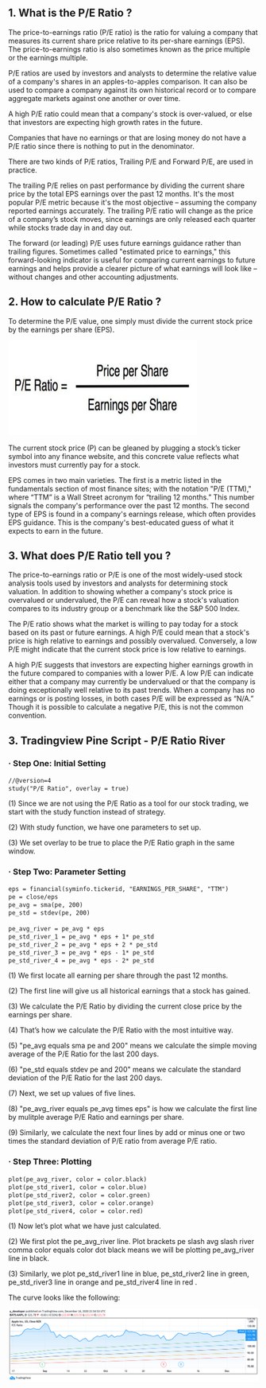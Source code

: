 ## 1. What is the P/E Ratio ?

The price-to-earnings ratio (P/E ratio) is the ratio for valuing a company that measures its current share price relative to its per-share earnings (EPS). The price-to-earnings ratio is also sometimes known as the price multiple or the earnings multiple.

P/E ratios are used by investors and analysts to determine the relative value of a company's shares in an apples-to-apples comparison. It can also be used to compare a company against its own historical record or to compare aggregate markets against one another or over time.

A high P/E ratio could mean that a company's stock is over-valued, or else that investors are expecting high growth rates in the future.

Companies that have no earnings or that are losing money do not have a P/E ratio since there is nothing to put in the denominator.

There are two kinds of P/E ratios, Trailing P/E and Forward P/E, are used in practice.

The trailing P/E relies on past performance by dividing the current share price by the total EPS earnings over the past 12 months. It's the most popular P/E metric because it's the most objective – assuming the company reported earnings accurately. The trailing P/E ratio will change as the price of a company’s stock moves, since earnings are only released each quarter while stocks trade day in and day out.

The forward (or leading) P/E uses future earnings guidance rather than trailing figures. Sometimes called "estimated price to earnings," this forward-looking indicator is useful for comparing current earnings to future earnings and helps provide a clearer picture of what earnings will look like – without changes and other accounting adjustments.


## 2. How to calculate P/E Ratio ?

To determine the P/E value, one simply must divide the current stock price by the earnings per share (EPS).

<p float="left">
    <img src="image/formula.png" width="380" height="190" />

The current stock price (P) can be gleaned by plugging a stock’s ticker symbol into any finance website, and this concrete value reflects what investors must currently pay for a stock.

EPS comes in two main varieties. The first is a metric listed in the fundamentals section of most finance sites; with the notation "P/E (TTM)," where “TTM” is a Wall Street acronym for “trailing 12 months.” This number signals the company's performance over the past 12 months. The second type of EPS is found in a company's earnings release, which often provides EPS guidance. This is the company's best-educated guess of what it expects to earn in the future.

## 3. What does P/E Ratio tell you ?

The price-to-earnings ratio or P/E is one of the most widely-used stock analysis tools used by investors and analysts for determining stock valuation. In addition to showing whether a company's stock price is overvalued or undervalued, the P/E can reveal how a stock's valuation compares to its industry group or a benchmark like the S&P 500 Index.

The P/E ratio shows what the market is willing to pay today for a stock based on its past or future earnings. A high P/E could mean that a stock's price is high relative to earnings and possibly overvalued. Conversely, a low P/E might indicate that the current stock price is low relative to earnings. 

A high P/E suggests that investors are expecting higher earnings growth in the future compared to companies with a lower P/E. A low P/E can indicate either that a company may currently be undervalued or that the company is doing exceptionally well relative to its past trends. When a company has no earnings or is posting losses, in both cases P/E will be expressed as “N/A.” Though it is possible to calculate a negative P/E, this is not the common convention.

## 3. Tradingview Pine Script - P/E Ratio River

### · Step One: Initial Setting

    //@version=4
    study("P/E Ratio", overlay = true)

(1) Since we are not using the P/E Ratio as a tool for our stock trading, we start with the study function instead of strategy.

(2) With study function, we have one parameters to set up.

(3) We set overlay to be true to place the P/E Ratio graph in the same window.

### · Step Two: Parameter Setting
   
    eps = financial(syminfo.tickerid, "EARNINGS_PER_SHARE", "TTM")
    pe = close/eps
    pe_avg = sma(pe, 200)
    pe_std = stdev(pe, 200) 

    pe_avg_river = pe_avg * eps 
    pe_std_river_1 = pe_avg * eps + 1* pe_std
    pe_std_river_2 = pe_avg * eps + 2 * pe_std
    pe_std_river_3 = pe_avg * eps - 1* pe_std
    pe_std_river_4 = pe_avg * eps - 2* pe_std
    
(1) We first locate all earning per share through the past 12 months.

(2) The first line will give us all historical earnings that a stock has gained.

(3) We calculate the P/E Ratio by dividing the current close price by the earnings per share.

(4) That’s how we calculate the P/E Ratio with the most intuitive way.

(5) "pe_avg equals sma pe and 200" means we calculate the simple moving average of the P/E Ratio for the last 200 days.

(6) "pe_std equals stdev pe and 200" means we calculate the standard deviation of the P/E Ratio for the last 200 days.

(7) Next, we set up values of five lines. 

(8) "pe_avg_river equals pe_avg times eps" is how we calculate the first line by mulitple average P/E Ratio and earnings per share.

(9) Similarly, we calculate the next four lines by add or minus one or two times the standard deviation of P/E ratio from average P/E ratio.


### · Step Three: Plotting

    plot(pe_avg_river, color = color.black) 
    plot(pe_std_river1, color = color.blue)
    plot(pe_std_river2, color = color.green)
    plot(pe_std_river3, color = color.orange)
    plot(pe_std_river4, color = color.red)

(1) Now let’s plot what we have just calculated. 

(2) We first plot the pe_avg_river line. Plot brackets pe slash avg slash river comma color equals color dot black means we will be plotting pe_avg_river line in black.

(3) Similarly, we plot pe_std_river1 line in blue, pe_std_river2 line in green, pe_std_river3 line in orange and pe_std_river4 line in red .

The curve looks like the following:

![](image/appl_river.png)

